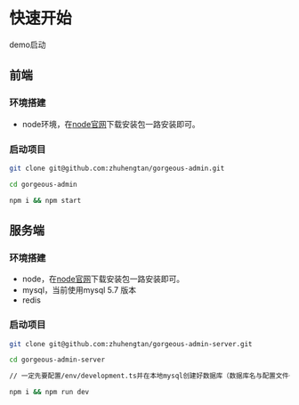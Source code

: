 # 快速开始

demo启动

## 前端

### 环境搭建

* node环境，在[node官网](http://nodejs.cn/download/)下载安装包一路安装即可。

### 启动项目
``` bash
git clone git@github.com:zhuhengtan/gorgeous-admin.git

cd gorgeous-admin

npm i && npm start
```

## 服务端

### 环境搭建

* node，在[node官网](http://nodejs.cn/download/)下载安装包一路安装即可。
* mysql，当前使用mysql 5.7 版本
* redis

### 启动项目

``` bash
git clone git@github.com:zhuhengtan/gorgeous-admin-server.git

cd gorgeous-admin-server

// 一定先要配置/env/development.ts并在本地mysql创建好数据库（数据库名与配置文件一致）

npm i && npm run dev

```